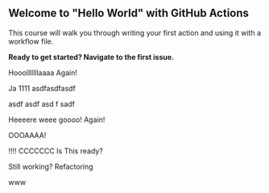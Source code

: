 ## Welcome to "Hello World" with GitHub Actions

This course will walk you through writing your first action and using it with a workflow file. 

**Ready to get started? Navigate to the first issue.**

Hooolllllllaaaa
Again!


Ja
1111
asdfasdfasdf
 
 
 asdf
 asdf
 asd f
 sadf
 
Heeeere weee goooo!
Again!




OOOAAAA!


!!!!
CCCCCCC
Is This ready?


Still working?
Refactoring


www
